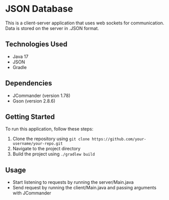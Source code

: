 # JSON Database

This is a client-server application that uses web sockets for communication. Data is stored on the server in .JSON format.

## Technologies Used
- Java 17
- JSON
- Gradle

## Dependencies
- JCommander (version 1.78)
- Gson (version 2.8.6)

## Getting Started
To run this application, follow these steps:
1. Clone the repository using `git clone https://github.com/your-username/your-repo.git`
2. Navigate to the project directory
3. Build the project using `./gradlew build`

## Usage
- Start listening to requests by running the server/Main.java
- Send request by running the client/Main.java and passing arguments with JCommander
